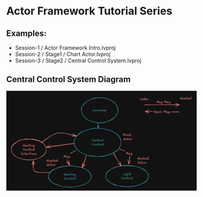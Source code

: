 # Actor Framework Tutorial Series

## Examples:
- Session-1 / Actor Framework Intro.lvproj
- Session-2 / Stage1 / Chart Actor.lvproj
- Session-3 / Stage2 / Central Control System.lvproj

## Central Control System Diagram
![Project Diagram](images/diagram.PNG)